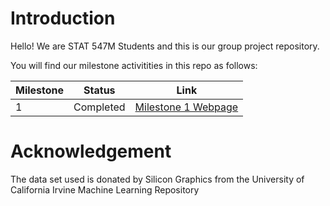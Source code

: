 # Introduction

Hello! We are STAT 547M Students and this is our group project repository.

You will find our milestone activitities in this repo as follows:

|Milestone|Status|Link|
| ----------- | ----------- | ----------- |
|1|Completed|[Milestone 1 Webpage](https://stat547-ubc-2019-20.github.io/group_06/Milestone_1/Milestone-1.html)|

# Acknowledgement

The data set used is donated by Silicon Graphics from the University of California Irvine Machine Learning Repository
